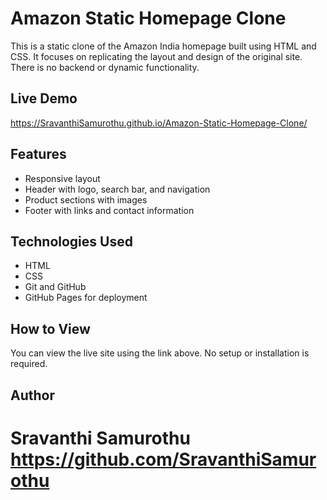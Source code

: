 # Amazon Static Homepage Clone

This is a static clone of the Amazon India homepage built using HTML and CSS. It focuses on replicating the layout and design of the original site. There is no backend or dynamic functionality.

## Live Demo

https://SravanthiSamurothu.github.io/Amazon-Static-Homepage-Clone/

## Features

- Responsive layout
- Header with logo, search bar, and navigation
- Product sections with images
- Footer with links and contact information

## Technologies Used

- HTML
- CSS
- Git and GitHub
- GitHub Pages for deployment

## How to View

You can view the live site using the link above. No setup or installation is required.

## Author

Sravanthi Samurothu  
https://github.com/SravanthiSamurothu
=======

